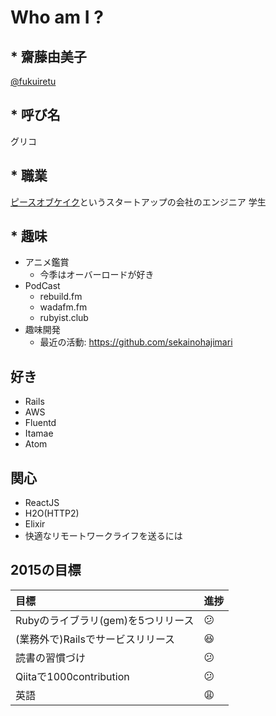 # Who am I ?

## * 齋藤由美子
[@fukuiretu](https://github.com/fukuiretu)

## * 呼び名
グリコ

## * 職業
[ピースオブケイク](http://www.pieceofcake.co.jp/)というスタートアップの会社のエンジニア
学生

## * 趣味
- アニメ鑑賞
  - 今季はオーバーロードが好き
- PodCast
  - rebuild.fm
  - wadafm.fm
  - rubyist.club
- 趣味開発
  - 最近の活動: https://github.com/sekainohajimari

## 好き
- Rails
- AWS
- Fluentd
- Itamae
- Atom

## 関心
- ReactJS
- H2O(HTTP2)
- Elixir
- 快適なリモートワークライフを送るには

## 2015の目標
| 目標                                  | 進捗           |
| :----------------------------------- | :------------- |
| Rubyのライブラリ(gem)を5つリリース       | :confused:     |
| (業務外で)Railsでサービスリリース        | :satisfied:    |
| 読書の習慣づけ                         | :confused:     |
| Qiitaで1000contribution              | :confused:     |
| 英語                                 | :weary:        |
